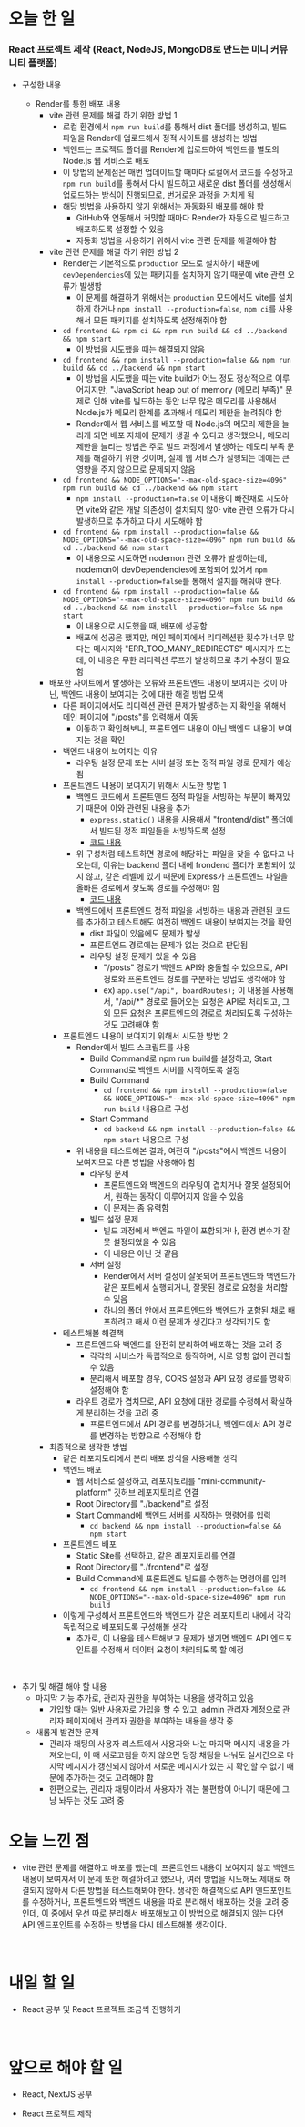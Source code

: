 # 오늘 한 일

### React 프로젝트 제작 (React, NodeJS, MongoDB로 만드는 미니 커뮤니티 플랫폼)

- 구성한 내용

  - Render를 통한 배포 내용
    - vite 관련 문제를 해결 하기 위한 방법 1
      - 로컬 환경에서 `npm run build`를 통해서 dist 폴더를 생성하고, 빌드 파일을 Render에 업로드해서 정적 사이트를 생성하는 방법
      - 백엔드는 프로젝트 폴더를 Render에 업로드하여 백엔드를 별도의 Node.js 웹 서비스로 배포
      - 이 방법의 문제점은 매번 업데이트할 때마다 로컬에서 코드를 수정하고 `npm run build`를 통해서 다시 빌드하고 새로운 dist 폴더를 생성해서 업로드하는 방식이 진행되므로, 번거로운 과정을 거치게 됨
      - 해당 방법을 사용하지 않기 위해서는 자동화된 배포를 해야 함
        - GitHub와 연동해서 커밋할 때마다 Render가 자동으로 빌드하고 배포하도록 설정할 수 있음
        - 자동화 방법을 사용하기 위해서 vite 관련 문제를 해결해야 함
    - vite 관련 문제를 해결 하기 위한 방법 2
      - Render는 기본적으로 `production` 모드로 설치하기 때문에 `devDependencies`에 있는 패키지를 설치하지 않기 때문에 vite 관련 오류가 발생함
        - 이 문제를 해결하기 위해서는 `production` 모드에서도 vite를 설치하게 하거나 `npm install --production=false`, `npm ci`를 사용해서 모든 패키지를 설치하도록 설정해줘야 함
      - `cd frontend && npm ci && npm run build && cd ../backend && npm start`
        - 이 방법을 시도했을 때는 해결되지 않음
      - `cd frontend && npm install --production=false && npm run build && cd ../backend && npm start`
        - 이 방법을 시도했을 때는 vite build가 어느 정도 정상적으로 이루어지지만, "JavaScript heap out of memory (메모리 부족)" 문제로 인해 vite를 빌드하는 동안 너무 많은 메모리를 사용해서 Node.js가 메모리 한계를 초과해서 메모리 제한을 늘려줘야 함
        - Render에서 웹 서비스를 배포할 때 Node.js의 메모리 제한을 늘리게 되면 배포 자체에 문제가 생길 수 있다고 생각했으나, 메모리 제한을 늘리는 방법은 주로 빌드 과정에서 발생하는 메모리 부족 문제를 해결하기 위한 것이며, 실제 웹 서비스가 실행되는 데에는 큰 영향을 주지 않으므로 문제되지 않음
      - `cd frontend && NODE_OPTIONS="--max-old-space-size=4096" npm run build && cd ../backend && npm start`
        - `npm install --production=false` 이 내용이 빠진채로 시도하면 vite와 같은 개발 의존성이 설치되지 않아 vite 관련 오류가 다시 발생하므로 추가하고 다시 시도해야 함
      - `cd frontend && npm install --production=false && NODE_OPTIONS="--max-old-space-size=4096" npm run build && cd ../backend && npm start`
        - 이 내용으로 시도하면 nodemon 관련 오류가 발생하는데, nodemon이 devDependencies에 포함되어 있어서 `npm install --production=false`를 통해서 설치를 해줘야 한다.
      - `cd frontend && npm install --production=false && NODE_OPTIONS="--max-old-space-size=4096" npm run build && cd ../backend && npm install --production=false && npm start`
        - 이 내용으로 시도했을 때, 배포에 성공함
        - 배포에 성공은 했지만, 메인 페이지에서 리디렉션한 횟수가 너무 많다는 메시지와 "ERR_TOO_MANY_REDIRECTS" 메시지가 뜨는데, 이 내용은 무한 리디렉션 루프가 발생하므로 추가 수정이 필요함
    - 배포한 사이트에서 발생하는 오류와 프론트엔드 내용이 보여지는 것이 아닌, 백엔드 내용이 보여지는 것에 대한 해결 방법 모색
      - 다른 페이지에서도 리디렉션 관련 문제가 발생하는 지 확인을 위해서 메인 페이지에 "/posts"를 입력해서 이동
        - 이동하고 확인해보니, 프론트엔드 내용이 아닌 백엔드 내용이 보여지는 것을 확인
      - 백엔드 내용이 보여지는 이유
        - 라우팅 설정 문제 또는 서버 설정 또는 정적 파일 경로 문제가 예상됨
      - 프론트엔드 내용이 보여지기 위해서 시도한 방법 1
        - 백엔드 코드에서 프론트엔드 정적 파일을 서빙하는 부분이 빠져있기 때문에 이와 관련된 내용을 추가
          - `express.static()` 내용을 사용해서 "frontend/dist" 폴더에서 빌드된 정적 파일들을 서빙하도록 설정
          - [코드 내용](https://github.com/jeongsangtae/mini-community-platform/commit/05f54de51d0f65d25293a66d0a9e6ac764a3e482)
        - 위 구성처럼 테스트하면 경로에 해당하는 파일을 찾을 수 없다고 나오는데, 이유는 backend 폴더 내에 frondend 폴더가 포함되어 있지 않고, 같은 레벨에 있기 때문에 Express가 프론트엔드 파일을 올바른 경로에서 찾도록 경로를 수정해야 함
          - [코드 내용](https://github.com/jeongsangtae/mini-community-platform/commit/778d65e0849a01d0d37803258b58841a91a1d7eb)
        - 백엔드에서 프론트엔드 정적 파일을 서빙하는 내용과 관련된 코드를 추가하고 테스트해도 여전히 백엔드 내용이 보여지는 것을 확인
          - dist 파일이 있음에도 문제가 발생
          - 프론트엔드 경로에는 문제가 없는 것으로 판단됨
          - 라우팅 설정 문제가 있을 수 있음
            - "/posts" 경로가 백엔드 API와 충돌할 수 있으므로, API 경로와 프론트엔드 경로를 구분하는 방법도 생각해야 함
            - ex) `app.use("/api", boardRoutes);` 이 내용을 사용해서, "/api/\*" 경로로 들어오는 요청은 API로 처리되고, 그 외 모든 요청은 프론트엔드의 경로로 처리되도록 구성하는 것도 고려해야 함
      - 프론트엔드 내용이 보여지기 위해서 시도한 방법 2
        - Render에서 빌드 스크립트를 사용
          - Build Command로 npm run build를 설정하고, Start Command로 백엔드 서버를 시작하도록 설정
          - Build Command
            - `cd frontend && npm install --production=false && NODE_OPTIONS="--max-old-space-size=4096" npm run build` 내용으로 구성
          - Start Command
            - `cd backend && npm install --production=false && npm start` 내용으로 구성
        - 위 내용을 테스트해본 결과, 여전히 "/posts"에서 백엔드 내용이 보여지므로 다른 방법을 사용해야 함
          - 라우팅 문제
            - 프론트엔드와 백엔드의 라우팅이 겹치거나 잘못 설정되어서, 원하는 동작이 이루어지지 않을 수 있음
            - 이 문제는 좀 유력함
          - 빌드 설정 문제
            - 빌드 과정에서 백엔드 파일이 포함되거나, 환경 변수가 잘못 설정되었을 수 있음
            - 이 내용은 아닌 것 같음
          - 서버 설정
            - Render에서 서버 설정이 잘못되어 프론트엔드와 백엔드가 같은 포트에서 실행되거나, 잘못된 경로로 요청을 처리할 수 있음
            - 하나의 폴더 안에서 프론트엔드와 백엔드가 포함된 채로 배포하려고 해서 이런 문제가 생긴다고 생각되기도 함
      - 테스트해볼 해결책
        - 프론트엔드와 백엔드를 완전히 분리하여 배포하는 것을 고려 중
          - 각각의 서비스가 독립적으로 동작하며, 서로 영향 없이 관리할 수 있음
          - 분리해서 배포할 경우, CORS 설정과 API 요청 경로를 명확히 설정해야 함
        - 라우트 경로가 겹치므로, API 요청에 대한 경로를 수정해서 확실하게 분리하는 것을 고려 중
          - 프론트엔드에서 API 경로를 변경하거나, 백엔드에서 API 경로를 변경하는 방향으로 수정해야 함
    - 최종적으로 생각한 방법
      - 같은 레포지토리에서 분리 배포 방식을 사용해볼 생각
      - 백엔드 배포
        - 웹 서비스로 설정하고, 레포지토리를 "mini-community-platform" 깃허브 레포지토리로 연결
        - Root Directory를 "./backend"로 설정
        - Start Command에 백엔드 서버를 시작하는 명령어를 입력
          - `cd backend && npm install --production=false && npm start`
      - 프론트엔드 배포
        - Static Site를 선택하고, 같은 레포지토리를 연결
        - Root Directory를 "./frontend"로 설정
        - Build Command에 프론트엔드 빌드를 수행하는 명령어를 입력
          - `cd frontend && npm install --production=false && NODE_OPTIONS="--max-old-space-size=4096" npm run build`
      - 이렇게 구성해서 프론트엔드와 백엔드가 같은 레포지토리 내에서 각각 독립적으로 배포되도록 구성해볼 생각
        - 추가로, 이 내용을 테스트해보고 문제가 생기면 백엔드 API 엔드포인트를 수정해서 데이터 요청이 처리되도록 할 예정

<br />

- 추가 및 해결 해야 할 내용
  - 마지막 기능 추가로, 관리자 권한을 부여하는 내용을 생각하고 있음
    - 가입할 때는 일반 사용자로 가입을 할 수 있고, admin 관리자 계정으로 관리자 페이지에서 관리자 권한을 부여하는 내용을 생각 중
  - 새롭게 발견한 문제
    - 관리자 채팅의 사용자 리스트에서 사용자와 나눈 마지막 메시지 내용을 가져오는데, 이 때 새로고침을 하지 않으면 당장 채팅을 나눠도 실시간으로 마지막 메시지가 갱신되지 않아서 새로운 메시지가 있는 지 확인할 수 없기 때문에 추가하는 것도 고려해야 함
    - 한편으로는, 관리자 채팅이라서 사용자가 겪는 불편함이 아니기 때문에 그냥 놔두는 것도 고려 중

# 오늘 느낀 점

- vite 관련 문제를 해결하고 배포를 했는데, 프론트엔드 내용이 보여지지 않고 백엔드 내용이 보여져서 이 문제 또한 해결하려고 했으나, 여러 방법을 시도해도 제대로 해결되지 않아서 다른 방법을 테스트해봐야 한다. 생각한 해결책으로 API 엔드포인트를 수정하거나, 프론트엔드와 백엔드 내용을 따로 분리해서 배포하는 것을 고려 중인데, 이 중에서 우선 따로 분리해서 배포해보고 이 방법으로 해결되지 않는 다면 API 엔드포인트를 수정하는 방법을 다시 테스트해볼 생각이다.

<br />

# 내일 할 일

- React 공부 및 React 프로젝트 조금씩 진행하기

<br />

# 앞으로 해야 할 일

- React, NextJS 공부

- React 프로젝트 제작
